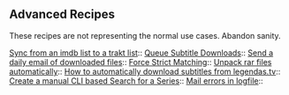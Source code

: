 ## Advanced Recipes
These recipes are not representing the normal use cases. Abandon sanity.

 [Sync from an imdb list to a trakt list](/Cookbook/SyncImdbTraktList)::
 [Queue Subtitle Downloads](/Cookbook/QueueSubtitles)::
 [Send a daily email of downloaded files](/Cookbook/DailyEmail)::
 [Force Strict Matching](/Cookbook/ForceStrictMatching)::
 [Unpack rar files automatically](/Cookbook/AutomaticRarUnpack)::
 [How to automatically download subtitles from legendas.tv](/Cookbook/Legendastv)::
 [Create a manual CLI based Search for a Series](/Cookbook/CLISearch)::
 [Mail errors in logfile](/Cookbook/MailErrorLog)::
